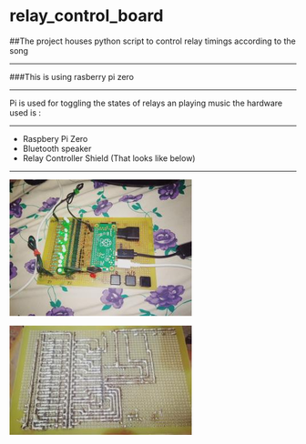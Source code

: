 # relay_control_board

##The project houses python script to control relay timings according to the song

---

###This is using rasberry pi zero

---
Pi is used for toggling the states of relays an playing music
the hardware used is :

---

* Raspbery Pi Zero
* Bluetooth speaker
* Relay Controller Shield (That looks like below)

---



![alt text](circuit.png "Curcuit Board")

![alt text](circuit_trace_back.png "Curcuit Trace")